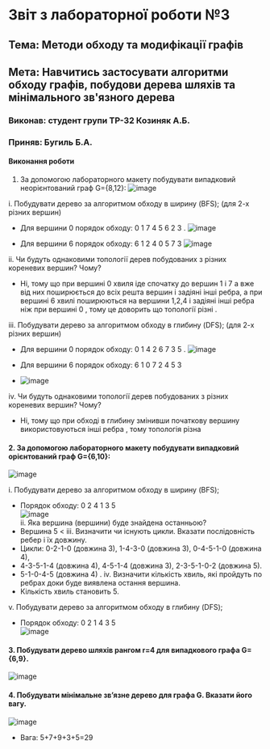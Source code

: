 # Звіт з лабораторної роботи №3 

## Тема: Методи обходу та модифікації графів 

## Мета: Навчитись застосувати алгоритми обходу графів, побудови дерева шляхів та мінімального зв'язного дерева 

### Виконав: студент групи ТР-32 Козиняк А.Б.
### Приняв: Бугиль Б.А.

#### Виконання роботи 

1. За допомогою лабораторного макету побудувати випадковий неорієнтований граф G={8,12}:
![image](https://user-images.githubusercontent.com/48200799/118784541-c84d9700-b898-11eb-8d6a-3a4aee1b72ec.png)</br>

i. Побудувати дерево за алгоритмом обходу в ширину (BFS); (для 2-х різних вершин)

* Для вершини 0 порядок обходу:  0 1 7 4 5 6 2 3 .
![image](https://user-images.githubusercontent.com/48200799/118784738-ef0bcd80-b898-11eb-8ed1-31a52ea9a0c4.png)

* Для вершини 6 порядок обходу: 6 1 2 4 0 5 7 3
![image](https://user-images.githubusercontent.com/48200799/118785337-70fbf680-b899-11eb-8166-23f69556fdc9.png)</br>

ii. Чи будуть однаковими топології дерев побудованих з різних кореневих вершин? Чому?
* Ні, тому що при вершині 0 хвиля іде спочатку до вершин 1 і 7 а вже від них поширюється до всіх решта вершин і задіяні інші ребра, а при вершині 6 хвилі поширюються на вершини 1,2,4  і задіяні інші ребра ніж при вершині 0 , тому це доворить що топології різні . 

iii. Побудувати дерево за алгоритмом обходу в глибину (DFS); (для 2-х різних вершин)
* Для вершини 0 порядок обходу:  0 1 4 2 6 7 3 5 .
![image](https://user-images.githubusercontent.com/48200799/118799638-9ee83780-b8a7-11eb-8548-b379bc6f3dc1.png)


* Для вершини 6 порядок обходу: 6 1 0 7 2 4 5 3
* ![image](https://user-images.githubusercontent.com/48200799/118799723-ba534280-b8a7-11eb-9338-71a05deaad27.png)


iv. Чи будуть однаковими топології дерев побудованих з різних кореневих вершин? Чому?
* Ні, тому що при обході в глибину змінивши початкову  вершину використовуються інші ребра , тому топологія різна 



#### 2. За допомогою лабораторного макету побудувати випадковий орієнтований граф G={6,10}:
![image](https://user-images.githubusercontent.com/48200799/118794780-97725f80-b8a2-11eb-94ee-712a64e9b852.png)

i. Побудувати дерево за алгоритмом обходу в ширину (BFS);
* Порядок обходу: 0 2 4 1 3 5</br>
![image](https://user-images.githubusercontent.com/48200799/118794647-790c6400-b8a2-11eb-93b4-1456c3215516.png)</br>
ii. Яка вершина (вершини) буде знайдена останньою?
* Вершина 5
<
iii. Визначити чи існують цикли. Вказати послідовність ребер і їх довжину.
* Цикли: 0-2-1-0 (довжина 3), 1-4-3-0 (довжина 3), 0-4-5-1-0 (довжина 4),
* 4-3-5-1-4 (довжина 4), 4-5-1-4 (довжина 3), 2-3-5-1-0-2 (довжина 5).
* 5-1-0-4-5 (довжина 4) . 
iv. Визначити кількість хвиль, які пройдуть по ребрах доки буде виявлена остання вершина.
* Кількість хвиль становить 5.

v. Побудувати дерево за алгоритмом обходу в глибину (DFS);
* Порядок обходу: 0 2 1 4 3 5</br>
![image](https://user-images.githubusercontent.com/48200799/118794850-aa852f80-b8a2-11eb-82a9-55d6e32f77ed.png)
#### 3. Побудувати дерево шляхів рангом r=4 для випадкового графа G={6,9}.
![image](https://user-images.githubusercontent.com/48200799/118796278-216ef800-b8a4-11eb-81f8-a371097802e9.png)

#### 4. Побудувати мінімальне зв’язне дерево для графа G. Вказати його вагу.
![image](https://user-images.githubusercontent.com/48200799/118792511-642ed100-b8a0-11eb-8ba1-09d7c4d6d2ef.png)

* Вага: 5+7+9+3+5=29
